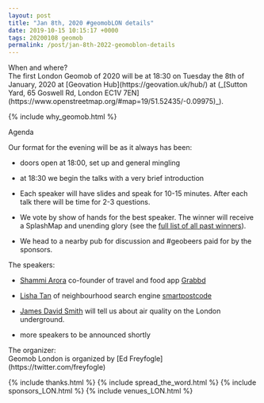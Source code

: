 ```yaml
--- 
layout: post
title: "Jan 8th, 2020 #geomobLON details"
date: 2019-10-15 10:15:17 +0000
tags: 20200108 geomob
permalink: /post/jan-8th-2022-geomoblon-details
---
```


<div class="heading">When and where?</div>
The first London Geomob of 2020 will be at
<span class="b">18:30 on Tuesday the 8th of January, 2020 </span>
at [Geovation Hub](https://geovation.uk/hub/) at (_[Sutton Yard, 65 Goswell Rd, London EC1V 7EN](https://www.openstreetmap.org/#map=19/51.52435/-0.09975)_).

{% include why_geomob.html %}

<div class="heading">Agenda</div>

Our format for the evening will be as it always has been:

* doors open at 18:00, set up and general mingling

* at 18:30 we begin the talks with a very brief introduction

* Each speaker will have slides and speak for 10-15 minutes.
After each talk there will be time for 2-3 questions.

* We vote by show of hands for the best speaker. The winner will receive a SplashMap and unending glory (see the [full list of all past winners](http://geomobldn.org/past-speakers)). 

* We head to a nearby pub for discussion and #geobeers paid for by the
sponsors. 

<div class="heading">The speakers:</div>

* [Shammi Arora](https://twitter.com/sarora211) co-founder of travel and food app [Grabbd](https://apps.apple.com/us/app/grabbd-social-foodie-travel/id1060585858?mt=8)

* [Lisha Tan](https://twitter.com/lisha_tan_uk) of neighbourhood search engine
[smartpostcode](https://www.smartpostcode.co.uk/)

* [James David Smith](https://twitter.com/TheRealJimShady) will tell us about air quality on the London underground.

* more speakers to be announced shortly

<div class="heading">The organizer:</div>
Geomob London is organized by [Ed Freyfogle](https://twitter.com/freyfogle)

{% include thanks.html %}
{% include spread_the_word.html %}
{% include sponsors_LON.html %}
{% include venues_LON.html %}
